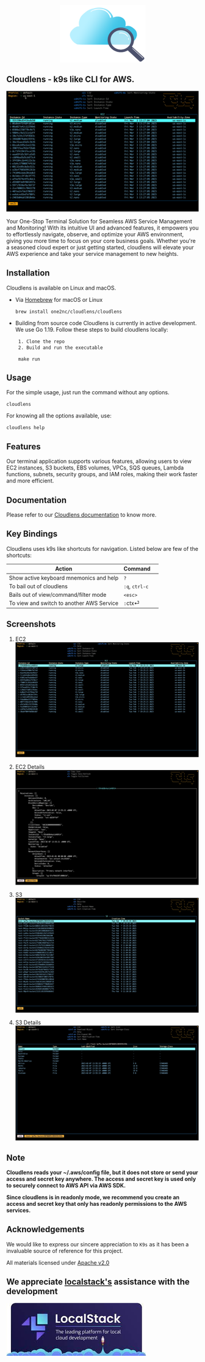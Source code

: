 <p align="center">
      <img src="assets/cloudlens.png" alt="Cloudlens" width="225" height="150" >
</p>

## Cloudlens - k9s like CLI for AWS. 

![](assets/cloudlensdemo.gif)

Your One-Stop Terminal Solution for Seamless AWS Service Management and Monitoring! With its intuitive UI and advanced features, it empowers you to effortlessly navigate, observe, and optimize your AWS environment, giving you more time to focus on your core business goals. Whether you're a seasoned cloud expert or just getting started, cloudlens will elevate your AWS experience and take your service management to new heights.

## Installation

Cloudlens is available on Linux and macOS.

* Via [Homebrew](https://brew.sh/) for macOS or Linux

   ```shell
   brew install one2nc/cloudlens/cloudlens
   ```

* Building from source code
      Cloudlens is currently in active development. We use Go 1.19. Follow these steps to build cloudlens locally:

       1. Clone the repo
       2. Build and run the executable

  ```shell
   make run
   ```

## Usage

For the simple usage, just run the command without any options.

```shell
cloudlens
```

For knowing all the options available, use:
```shell
cloudlens help
```

## Features

Our terminal application supports various features, allowing users to view EC2 instances, S3 buckets, EBS volumes, VPCs, SQS queues, Lambda functions, subnets, security groups, and IAM roles, making their work faster and more efficient.

## Documentation

Please refer to our [Cloudlens documentation](https://one2n.gitbook.io/docs/) to know more.



## Key Bindings

Cloudlens uses k9s like shortcuts for navigation. Listed below are few of the shortcuts:

| Action                                                         | Command                       |                                                                 |
|----------------------------------------------------------------|-------------------------------|------------------------------------------------------------------------|
| Show active keyboard mnemonics and help                        | `?`                           |                                                                        |                                                                      |
| To bail out of cloudlens                                             | `:q`, `ctrl-c`                |                                                                        |
| Bails out of view/command/filter mode                          | `<esc>`                       |                                                                        |
| To view and switch to another AWS Service               | `:`ctx⏎                       |                                                                        |


## Screenshots

1. EC2
      <img src="assets/ec2.png"/>
1. EC2 Details
      <img src="assets/Ec2Json.png"/>

2. S3
      <img src="assets/s3.png"/>
2. S3 Details
      <img src="assets/s3Details.png"/>

## Note
**Cloudlens reads your ~/.aws/config file, but it does not store or send your access and secret key anywhere. The access and secret key is used only to securely connect to AWS API via AWS SDK.**

**Since cloudlens is in readonly mode, we recommend you create an access and secret key that only has readonly permissions to the AWS services.**

## Acknowledgements

We would like to express our sincere appreciation to `K9s` as it has been a invaluable source of reference for this project.

All materials licensed under [Apache v2.0](http://www.apache.org/licenses/LICENSE-2.0)

## We appreciate [localstack's](https://localstack.cloud/) assistance with the development

<img src="assets/localstack.jpeg" alt="k9s">
